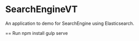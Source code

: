 SearchEngineVT
===

An application to demo for SearchEngine using Elasticsearch.

==
Run
	npm install
	gulp serve
	